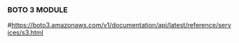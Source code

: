 ### BOTO 3 MODULE

   #https://boto3.amazonaws.com/v1/documentation/api/latest/reference/services/s3.html
